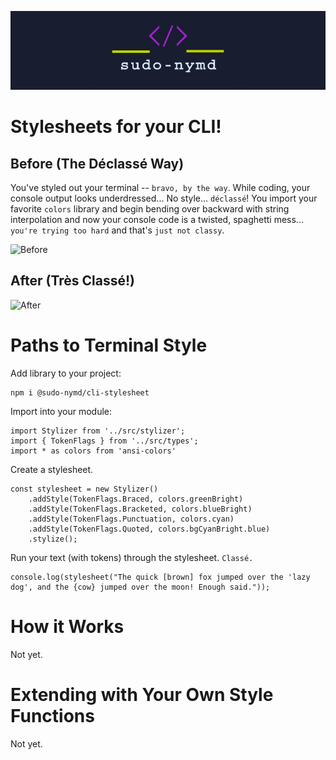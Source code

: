 ![Sudo-Nymd](https://github.com/sudo-nymd/branding/blob/main/images/banner.png?raw=true)
# Stylesheets for your CLI!

## Before (The Déclassé Way)

You've styled out your terminal -- ```bravo, by the way```. While coding, your console output looks underdressed... No style... ```déclassé```! You import your favorite ```colors``` library and begin bending over backward with string interpolation and now your console code is a twisted, spaghetti mess... ```you're trying too hard``` and that's ```just not classy```.

![Before](https://github.com/sudo-nymd/cli-stylesheets/blob/master/images/before.png?raw=true)

## After (Très Classé!)

![After](https://github.com/sudo-nymd/cli-stylesheets/blob/master/images/after.png?raw=true)

# Paths to Terminal Style 

Add library to your project:

```
npm i @sudo-nymd/cli-stylesheet
```

Import into your module:

```
import Stylizer from '../src/stylizer';
import { TokenFlags } from '../src/types';
import * as colors from 'ansi-colors'
```

Create a stylesheet.

```
const stylesheet = new Stylizer()
    .addStyle(TokenFlags.Braced, colors.greenBright)
    .addStyle(TokenFlags.Bracketed, colors.blueBright)
    .addStyle(TokenFlags.Punctuation, colors.cyan)
    .addStyle(TokenFlags.Quoted, colors.bgCyanBright.blue)
    .stylize();
```

Run your text (with tokens) through the stylesheet. ```Classé.```

```
console.log(stylesheet("The quick [brown] fox jumped over the 'lazy dog', and the {cow} jumped over the moon! Enough said."));
```

# How it Works

Not yet. 
# Extending with Your Own Style Functions

Not yet.

